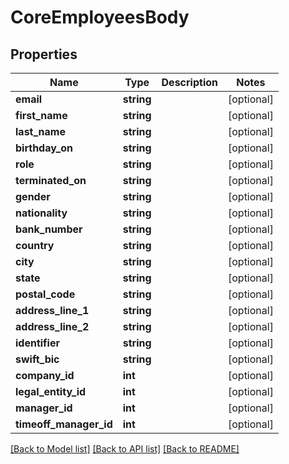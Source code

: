 # CoreEmployeesBody

## Properties
Name | Type | Description | Notes
------------ | ------------- | ------------- | -------------
**email** | **string** |  | [optional] 
**first_name** | **string** |  | [optional] 
**last_name** | **string** |  | [optional] 
**birthday_on** | **string** |  | [optional] 
**role** | **string** |  | [optional] 
**terminated_on** | **string** |  | [optional] 
**gender** | **string** |  | [optional] 
**nationality** | **string** |  | [optional] 
**bank_number** | **string** |  | [optional] 
**country** | **string** |  | [optional] 
**city** | **string** |  | [optional] 
**state** | **string** |  | [optional] 
**postal_code** | **string** |  | [optional] 
**address_line_1** | **string** |  | [optional] 
**address_line_2** | **string** |  | [optional] 
**identifier** | **string** |  | [optional] 
**swift_bic** | **string** |  | [optional] 
**company_id** | **int** |  | [optional] 
**legal_entity_id** | **int** |  | [optional] 
**manager_id** | **int** |  | [optional] 
**timeoff_manager_id** | **int** |  | [optional] 

[[Back to Model list]](../../README.md#documentation-for-models) [[Back to API list]](../../README.md#documentation-for-api-endpoints) [[Back to README]](../../README.md)

